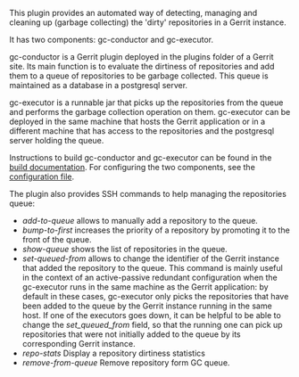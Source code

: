 This plugin provides an automated way of detecting, managing and cleaning up
(garbage collecting) the 'dirty' repositories in a Gerrit instance.

It has two components: gc-conductor and gc-executor.

gc-conductor is a Gerrit plugin deployed in the plugins folder of a Gerrit site.
Its main function is to evaluate the dirtiness of repositories and add them to a
queue of repositories to be garbage collected. This queue is maintained as a
database in a postgresql server.

gc-executor is a runnable jar that picks up the repositories from the queue and
performs the garbage collection operation on them. gc-executor can be deployed
in the same machine that hosts the Gerrit application or in a different machine
that has access to the repositories and the postgresql server holding the queue.

Instructions to build gc-conductor and gc-executor can be found in the
[build documentation][build]. For configuring the two components, see the
[configuration file][config].

The plugin also provides SSH commands to help managing the repositories queue:

* _add-to-queue_ allows to manually add a repository to the queue.
* _bump-to-first_ increases the priority of a repository by promoting it to the
   front of the queue.
* _show-queue_ shows the list of repositories in the queue.
* _set-queued-from_ allows to change the identifier of the Gerrit instance that
  added the repository to the queue. This command is mainly useful in the context
  of an active-passive redundant configuration when the gc-executor runs in the
  same machine as the Gerrit application: by default in these cases, gc-executor
  only picks the repositories that have been added to the queue by the Gerrit
  instance running in the same host. If one of the executors goes down, it can be
  helpful to be able to change the _set_queued_from_ field, so that the running
  one can pick up repositories that were not initially added to the queue by its
  corresponding Gerrit instance.
* _repo-stats_ Display a repository dirtiness statistics
* _remove-from-queue_ Remove repository form GC queue.

[build]: build.html
[config]: config.html
